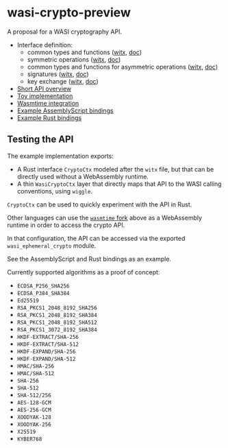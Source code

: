 # wasi-crypto-preview

A proposal for a WASI cryptography API.

* Interface definition:
  * common types and functions ([witx](witx/proposal_common.witx), [doc](witx/proposal_common.md))
  * symmetric operations ([witx](witx/proposal_siymmetric.witx), [doc](witx/proposal_symmetric.md))
  * common types and functions for asymmetric operations ([witx](witx/proposal_asymmetric_common.witx), [doc](witx/proposal_asymmetric_common.md))
  * signatures ([witx](witx/proposal_signatures.witx), [doc](witx/proposal_signatures.md))
  * key exchange ([witx](witx/proposal_kx.witx), [doc](witx/proposal_kx.md))
* [Short API overview](witx/wasi_ephemeral_crypto.txt)
* [Toy implementation](https://github.com/jedisct1/wasi-crypto-preview/tree/master/implementation)
* [Wasmtime integration](https://github.com/jedisct1/wasmtime-crypto)
* [Example AssemblyScript bindings](https://github.com/jedisct1/as-crypto)
* [Example Rust bindings](https://github.com/jedisct1/rust-wasi-crypto-guest-api)

## Testing the API

The example implementation exports:

* A Rust interface `CryptoCtx` modeled after the `witx` file, but that can be directly used without a WebAssembly runtime.
* A thin `WasiCryptoCtx` layer that directly maps that API to the WASI calling conventions, using `wiggle`.

`CryptoCtx` can be used to quickly experiment with the API in Rust.

Other languages can use the [`wasmtime` fork](https://github.com/jedisct1/wasmtime-crypto) above as a WebAssembly runtime in order to access the crypto API.

In that configuration, the API can be accessed via the exported `wasi_ephemeral_crypto` module.

See the AssemblyScript and Rust bindings as an example.

Currently supported algorithms as a proof of concept:

* `ECDSA_P256_SHA256`
* `ECDSA_P384_SHA384`
* `Ed25519`
* `RSA_PKCS1_2048_8192_SHA256`
* `RSA_PKCS1_2048_8192_SHA384`
* `RSA_PKCS1_2048_8192_SHA512`
* `RSA_PKCS1_3072_8192_SHA384`
* `HKDF-EXTRACT/SHA-256`
* `HKDF-EXTRACT/SHA-512`
* `HKDF-EXPAND/SHA-256`
* `HKDF-EXPAND/SHA-512`
* `HMAC/SHA-256`
* `HMAC/SHA-512`
* `SHA-256`
* `SHA-512`
* `SHA-512/256`
* `AES-128-GCM`
* `AES-256-GCM`
* `XOODYAK-128`
* `XOODYAK-256`
* `X25519`
* `KYBER768`

